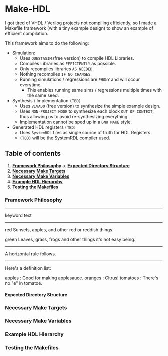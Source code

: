 Make-HDL
========

I got tired of VHDL / Verilog projects not compiling efficiently,
so I made a Makefile framework (with a tiny example design)
to show an example of efficient compilation.

This framework aims to do the following:

  * Simulation:
    * Uses `QUESTASIM` (free version) to compile HDL Libraries.
    * Compiles Libraries as `EFFICIENTLY` as possible.
    * Only recompiles libraries `AS NEEDED`.
    * Nothing recompiles `IF NO CHANGES`.
    * Running simulations / regressions are `PHONY` and will occur everytime.
        * This enables running same sims / regressions multiple times with the same seed.
  * Synthesis / Implementation `(TBD)`
    * Uses `VIVADO` (free version) to synthesize the simple example design.
    * Uses `NON-PROJECT MODE` to synthesize each block `OUT OF CONTEXT`, thus allowing us
      to avoid re-synthesizing everything.
    * Implementation cannot be sped up in a `GNU MAKE` style.
  * Generated HDL registers `(TBD)`
    * Uses `SystemRDL` files as single source of truth for HDL Registers.
    * `(TBD)` will be the SystemRDL compiler used.

## Table of contents
1. [**Framework Philosophy**](#philosophy)
    a. [**Expected Directory Structure**](#directory)
2. [**Necessary Make Targets**](#targets)
3. [**Necessary Make Variables**](#variables)
4. [**Example HDL Hierarchy**](#hierarchy)
5. [**Testing the Makefiles**](#testing)

### Framework Philosophy <a name="philosophy"></a>

--------  -----------------------
keyword   text
--------  -----------------------
red       Sunsets, apples, and
          other red or reddish
          things.

green     Leaves, grass, frogs
          and other things it's
          not easy being.
--------  -----------------------

A horizontal rule follows.

***

Here's a definition list:

apples
  : Good for making applesauce.
oranges
  : Citrus!
tomatoes
  : There's no "e" in tomatoe.

#### Expected Directory Structure <a name="directory"></a>

### Necessary Make Targets <a name="targets"></a>

### Necessary Make Variables <a name="variables"></a>

### Example HDL Hierarchy <a name="hierarchy"></a>

### Testing the Makefiles <a name="testing"></a>

